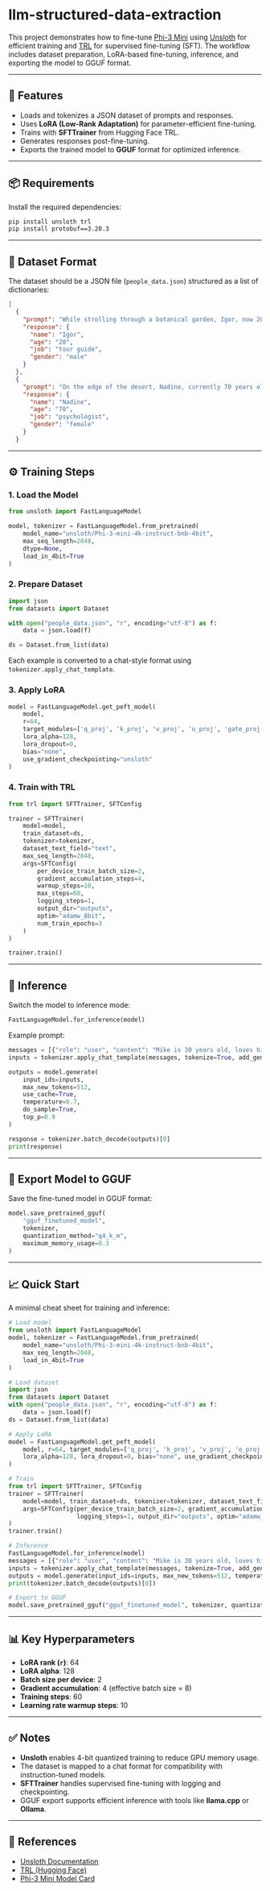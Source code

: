 # llm-structured-data-extraction

This project demonstrates how to fine-tune [Phi-3 Mini](https://huggingface.co/microsoft/phi-3-mini-4k-instruct) using [Unsloth](https://github.com/unslothai/unsloth) for efficient training and [TRL](https://github.com/huggingface/trl) for supervised fine-tuning (SFT). The workflow includes dataset preparation, LoRA-based fine-tuning, inference, and exporting the model to GGUF format.

---

## 🚀 Features
- Loads and tokenizes a JSON dataset of prompts and responses.
- Uses **LoRA (Low-Rank Adaptation)** for parameter-efficient fine-tuning.
- Trains with **SFTTrainer** from Hugging Face TRL.
- Generates responses post-fine-tuning.
- Exports the trained model to **GGUF** format for optimized inference.

---

## 📦 Requirements
Install the required dependencies:

```bash
pip install unsloth trl
pip install protobuf==3.20.3
```

---

## 📂 Dataset Format
The dataset should be a JSON file (`people_data.json`) structured as a list of dictionaries:

```json
[
  {
    "prompt": "While strolling through a botanical garden, Igor, now 20 earns a living as a tour guide. He is known among friends for conducting amateur astronomy observations in quiet solitude.",
    "response": {
      "name": "Igor",
      "age": "20",
      "job": "tour guide",
      "gender": "male"
    }
  },
  {
    "prompt": "On the edge of the desert, Nadine, currently 70 years old makes ends meet working as a psychologist. A surprising fact: she has been craftinging ceramic vases on a wheel since last year.",
    "response": {
      "name": "Nadine",
      "age": "70",
      "job": "psychologist",
      "gender": "female"
    }
  }
```
---

## ⚙️ Training Steps

### 1. Load the Model
```python
from unsloth import FastLanguageModel

model, tokenizer = FastLanguageModel.from_pretrained(
    model_name="unsloth/Phi-3-mini-4k-instruct-bnb-4bit",
    max_seq_length=2048,
    dtype=None,
    load_in_4bit=True
)
```

### 2. Prepare Dataset
```python
import json
from datasets import Dataset

with open("people_data.json", "r", encoding="utf-8") as f:
    data = json.load(f)

ds = Dataset.from_list(data)
```

Each example is converted to a chat-style format using `tokenizer.apply_chat_template`.

### 3. Apply LoRA
```python
model = FastLanguageModel.get_peft_model(
    model,
    r=64,
    target_modules=['q_proj', 'k_proj', 'v_proj', 'o_proj', 'gate_proj', 'up_proj', 'down_proj'],
    lora_alpha=128,
    lora_dropout=0,
    bias="none",
    use_gradient_checkpointing="unsloth"
)
```

### 4. Train with TRL
```python
from trl import SFTTrainer, SFTConfig

trainer = SFTTrainer(
    model=model,
    train_dataset=ds,
    tokenizer=tokenizer,
    dataset_text_field="text",
    max_seq_length=2048,
    args=SFTConfig(
        per_device_train_batch_size=2,
        gradient_accumulation_steps=4,
        warmup_steps=10,
        max_steps=60,
        logging_steps=1,
        output_dir="outputs",
        optim="adamw_8bit",
        num_train_epochs=3
    )
)

trainer.train()
```

---

## 🧪 Inference
Switch the model to inference mode:

```python
FastLanguageModel.for_inference(model)
```

Example prompt:
```python
messages = [{"role": "user", "content": "Mike is 30 years old, loves hiking, and works as a coder."}]
inputs = tokenizer.apply_chat_template(messages, tokenize=True, add_generation_prompt=True, return_tensors="pt").to("cuda")

outputs = model.generate(
    input_ids=inputs,
    max_new_tokens=512,
    use_cache=True,
    temperature=0.7,
    do_sample=True,
    top_p=0.9
)

response = tokenizer.batch_decode(outputs)[0]
print(response)
```

---

## 💾 Export Model to GGUF
Save the fine-tuned model in GGUF format:

```python
model.save_pretrained_gguf(
    "gguf_finetuned_model",
    tokenizer,
    quantization_method="q4_k_m",
    maximum_memory_usage=0.3
)
```

---

## 📈 Quick Start
A minimal cheat sheet for training and inference:

```python
# Load model
from unsloth import FastLanguageModel
model, tokenizer = FastLanguageModel.from_pretrained(
    model_name="unsloth/Phi-3-mini-4k-instruct-bnb-4bit",
    max_seq_length=2048,
    load_in_4bit=True
)

# Load dataset
import json
from datasets import Dataset
with open("people_data.json", "r", encoding="utf-8") as f:
    data = json.load(f)
ds = Dataset.from_list(data)

# Apply LoRA
model = FastLanguageModel.get_peft_model(
    model, r=64, target_modules=['q_proj', 'k_proj', 'v_proj', 'o_proj', 'gate_proj', 'up_proj', 'down_proj'],
    lora_alpha=128, lora_dropout=0, bias="none", use_gradient_checkpointing="unsloth"
)

# Train
from trl import SFTTrainer, SFTConfig
trainer = SFTTrainer(
    model=model, train_dataset=ds, tokenizer=tokenizer, dataset_text_field="text", max_seq_length=2048,
    args=SFTConfig(per_device_train_batch_size=2, gradient_accumulation_steps=4, warmup_steps=10, max_steps=60,
                   logging_steps=1, output_dir="outputs", optim="adamw_8bit", num_train_epochs=3)
)
trainer.train()

# Inference
FastLanguageModel.for_inference(model)
messages = [{"role": "user", "content": "Mike is 30 years old, loves hiking, and works as a coder."}]
inputs = tokenizer.apply_chat_template(messages, tokenize=True, add_generation_prompt=True, return_tensors="pt").to("cuda")
outputs = model.generate(input_ids=inputs, max_new_tokens=512, temperature=0.7, do_sample=True, top_p=0.9)
print(tokenizer.batch_decode(outputs)[0])

# Export to GGUF
model.save_pretrained_gguf("gguf_finetuned_model", tokenizer, quantization_method="q4_k_m", maximum_memory_usage=0.3)
```

---

## 📊 Key Hyperparameters
- **LoRA rank (`r`)**: 64
- **LoRA alpha**: 128
- **Batch size per device**: 2
- **Gradient accumulation**: 4 (effective batch size = 8)
- **Training steps**: 60
- **Learning rate warmup steps**: 10

---

## ✅ Notes
- **Unsloth** enables 4-bit quantized training to reduce GPU memory usage.
- The dataset is mapped to a chat format for compatibility with instruction-tuned models.
- **SFTTrainer** handles supervised fine-tuning with logging and checkpointing.
- GGUF export supports efficient inference with tools like **llama.cpp** or **Ollama**.

---

## 📌 References
- [Unsloth Documentation](https://github.com/unslothai/unsloth)
- [TRL (Hugging Face)](https://github.com/huggingface/trl)
- [Phi-3 Mini Model Card](https://huggingface.co/microsoft/phi-3-mini-4k-instruct)
